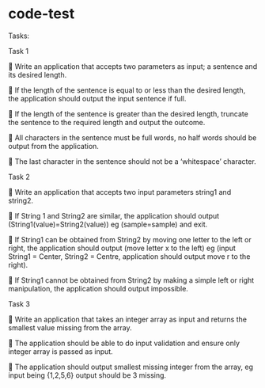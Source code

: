 # code-test
Tasks:

Task 1

 Write an application that accepts two parameters as input; a sentence and its desired length.

 If the length of the sentence is equal to or less than the desired length, the application should
output the input sentence if full.

 If the length of the sentence is greater than the desired length, truncate the sentence to the
required length and output the outcome.

 All characters in the sentence must be full words, no half words should be output from the
application.

 The last character in the sentence should not be a ‘whitespace’ character.


Task 2

 Write an application that accepts two input parameters string1 and string2.

 If String 1 and String2 are similar, the application should output (String1(value)=String2(value))
eg (sample=sample) and exit.

 If String1 can be obtained from String2 by moving one letter to the left or right, the application
should output (move letter x to the left) eg (input String1 = Center, String2 = Centre, application
should output move r to the right).

 If String1 cannot be obtained from String2 by making a simple left or right manipulation, the
application should output impossible.


Task 3

 Write an application that takes an integer array as input and returns the smallest value missing
from the array.

 The application should be able to do input validation and ensure only integer array is passed as
input.

 The application should output smallest missing integer from the array, eg input being {1,2,5,6}
output should be 3 missing.
